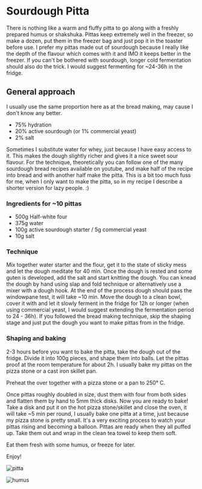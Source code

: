 # Sourdough Pitta

There is nothing like a warm and fluffy pitta to go along with a freshly prepared humus or shakshuka.
Pittas keep extremely well in the freezer, so make a dozen, put them in the freezer bag and just pop it in the toaster before use. I prefer my pittas made out of sourdough because I really like the depth of the flavour which comes with it and IMO it  keeps better in the freezer. 
If you can't be bothered with sourdough, longer cold fermentation should also do the trick. I would suggest fermenting for ~24-36h in the fridge.

## General approach
I usually use the same proportion here as at the bread making, may cause I don't know any better.
* 75% hydration
* 20% active sourdough (or 1% commercial yeast)
* 2% salt

Sometimes I substitute water for whey, just because I have easy access to it. This makes the dough slightly richer and gives it a nice sweet sour flavour.
For the technique, theoretically you can follow one of the many sourdough bread recipes available on youtube, and make half of the recipe into bread and with another half make the pitta. This is a bit too much fuss for me, when I only want to make the pitta, so in my recipe I describe a shorter version for lazy people. :)

### Ingredients for ~10 pittas
* 500g Half-white four
* 375g water
* 100g active sourdough starter / 5g commercial yeast
* 10g salt

### Technique

Mix together water starter and the flour, get it to the state of sticky mess and let the dough meditate for 40 min.
Once the dough is rested and some guten is developed, add the salt and start knitting the dough.
You can knead the dough by hand using slap and fold technique or alternatively use a mixer with a dough hook. At the end of the process dough should pass the windowpane test, it will take ~10 min. Move the dough to a clean bowl, cover it with and let it slowly ferment in the fridge for 12h or longer (when using commercial yeast, I would suggest extending the fermentation period to 24 - 36h).
If you followed the bread making technique, skip the shaping stage and just put the dough you want to make pittas from in the fridge.

### Shaping and baking
2-3 hours before you want to bake the pitta, take the dough out of the fridge.
Divide it into 100g pieces, and shape them into balls. Let the pittas proof at the room temperature for about 2h.
I usually bake my pittas on the pizza stone or a cast iron skillet pan. 

Preheat the over together with a pizza stone or a pan to 250° C.

Once pittas roughly doubled in size, dust them with four from both sides and flatten them by hand to 5mm thick disks.
Now you are ready to bake!
Take a disk and put it on the hot pizza stone/skillet and close the oven, it will take ~5 min per round, I usually bake one pitta at a time, just because my pizza stone is pretty small.
It's a very exciting process to watch your pittas rising and becoming a balloon. Pittas are ready when they all puffed up.
Take them out and wrap in the clean tea towel to keep them soft.

Eat them fresh with some humus, or freeze for later.


Enjoy!


![pitta](/pitta.jpg)

![humus](/humus.jpg)






